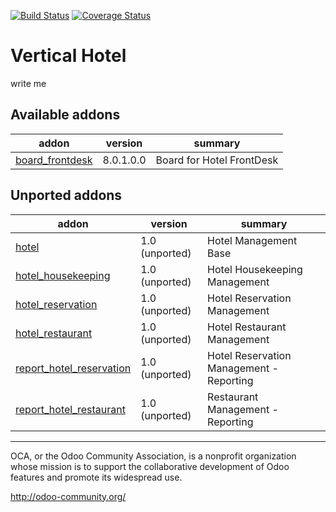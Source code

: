[![Build Status](https://travis-ci.org/OCA/vertical-hotel.svg?branch=8.0)](https://travis-ci.org/OCA/vertical-hotel)
[![Coverage Status](https://coveralls.io/repos/OCA/vertical-hotel/badge.png?branch=8.0)](https://coveralls.io/r/OCA/vertical-hotel?branch=8.0)

# Vertical Hotel

write me

[//]: # (addons)
Available addons
----------------
addon | version | summary
--- | --- | ---
[board_frontdesk](board_frontdesk/) | 8.0.1.0.0 | Board for Hotel FrontDesk

Unported addons
---------------
addon | version | summary
--- | --- | ---
[hotel](__unported__/hotel/) | 1.0 (unported) | Hotel Management Base
[hotel_housekeeping](__unported__/hotel_housekeeping/) | 1.0 (unported) | Hotel Housekeeping Management
[hotel_reservation](__unported__/hotel_reservation/) | 1.0 (unported) | Hotel Reservation Management
[hotel_restaurant](__unported__/hotel_restaurant/) | 1.0 (unported) | Hotel Restaurant Management
[report_hotel_reservation](__unported__/report_hotel_reservation/) | 1.0 (unported) | Hotel Reservation Management - Reporting
[report_hotel_restaurant](__unported__/report_hotel_restaurant/) | 1.0 (unported) | Restaurant Management - Reporting

[//]: # (end addons)

----

OCA, or the Odoo Community Association, is a nonprofit organization whose
mission is to support the collaborative development of Odoo features and
promote its widespread use.

http://odoo-community.org/
